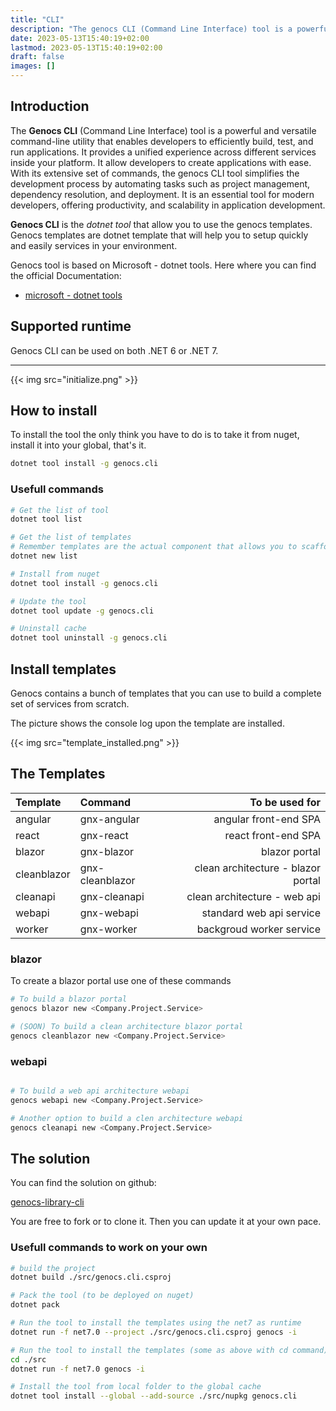 ```yaml
---
title: "CLI"
description: "The genocs CLI (Command Line Interface) tool is a powerful and versatile command-line utility that enables developers to efficiently build, test, and run  applications. It provides a unified experience across different platforms, allowing developers to create cross-platform applications with ease. With its extensive set of commands, the .NET CLI tool simplifies the development process by automating tasks such as project management, dependency resolution, and deployment. It is an essential tool for modern developers, offering productivity, flexibility, and scalability in application development."
date: 2023-05-13T15:40:19+02:00
lastmod: 2023-05-13T15:40:19+02:00
draft: false
images: []
---
```



## Introduction

The **Genocs CLI** (Command Line Interface) tool is a powerful and versatile command-line utility that enables developers to efficiently build, test, and run applications. It provides a unified experience across different services inside your platform. It allow developers to create applications with ease. With its extensive set of commands, the genocs CLI tool simplifies the development process by automating tasks such as project management, dependency resolution, and deployment. It is an essential tool for modern  developers, offering productivity, and scalability in application development.

**Genocs CLI** is the *dotnet tool* that allow you to use the genocs templates.
Genocs templates are dotnet template that will help you to setup quickly and easily services in your environment.

Genocs tool is based on Microsoft - dotnet tools. Here where you can find the official Documentation:

- [microsoft - dotnet tools](https://learn.microsoft.com/en-us/dotnet/core/tools/global-tools)


## Supported runtime

Genocs CLI can be used on both .NET 6 or .NET 7.

---

{{< img src="initialize.png" >}}


## How to install

To install the tool the only think you have to do is to take it from nuget, install it into your global, that's it. 

``` bash
dotnet tool install -g genocs.cli
``` 
### Usefull commands

``` bash
# Get the list of tool
dotnet tool list

# Get the list of templates
# Remember templates are the actual component that allows you to scaffold the service solution.
dotnet new list

# Install from nuget
dotnet tool install -g genocs.cli

# Update the tool
dotnet tool update -g genocs.cli

# Uninstall cache
dotnet tool uninstall -g genocs.cli
```


## Install templates

Genocs contains a bunch of templates that you can use to build a complete set of services from scratch.

The picture shows the console log upon the template are installed.

{{< img src="template_installed.png" >}}


## The Templates

| Template        |      Command      |  To be used for                         |
|:----------------|:------------------|----------------------------------------:|
| angular         | gnx-angular       | angular front-end SPA                   |
| react           | gnx-react         | react front-end SPA                     |
| blazor          | gnx-blazor        | blazor portal                           |
| cleanblazor     | gnx-cleanblazor   | clean architecture - blazor portal      |
| cleanapi        | gnx-cleanapi      | clean architecture - web api            |
| webapi          | gnx-webapi        | standard web api service                |
| worker          | gnx-worker        | backgroud worker service                |


### blazor

To create a blazor portal use one of these commands

``` bash
# To build a blazor portal 
genocs blazor new <Company.Project.Service>

# (SOON) To build a clean architecture blazor portal 
genocs cleanblazor new <Company.Project.Service>
```
### webapi

``` bash

# To build a web api architecture webapi 
genocs webapi new <Company.Project.Service>

# Another option to build a clen architecture webapi 
genocs cleanapi new <Company.Project.Service>
```

## The solution

You can find the solution on github:

[genocs-library-cli](https://github.com/Genocs/genocs-library-cli)

You are free to fork or to clone it. Then you can update it at your own pace.

### Usefull commands to work on your own

``` bash
# build the project 
dotnet build ./src/genocs.cli.csproj

# Pack the tool (to be deployed on nuget) 
dotnet pack

# Run the tool to install the templates using the net7 as runtime
dotnet run -f net7.0 --project ./src/genocs.cli.csproj genocs -i

# Run the tool to install the templates (some as above with cd command)
cd ./src
dotnet run -f net7.0 genocs -i

# Install the tool from local folder to the global cache
dotnet tool install --global --add-source ./src/nupkg genocs.cli
```

